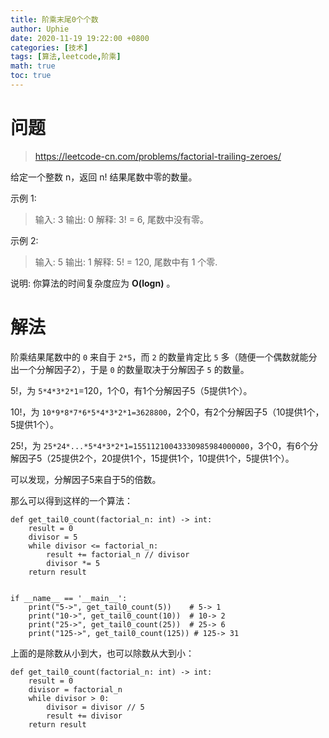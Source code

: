 ```yaml
---
title: 阶乘末尾0个个数
author: Uphie
date: 2020-11-19 19:22:00 +0800
categories: [技术]
tags: [算法,leetcode,阶乘]
math: true
toc: true
---
```



# 问题

>https://leetcode-cn.com/problems/factorial-trailing-zeroes/

给定一个整数 n，返回 n! 结果尾数中零的数量。

示例 1:
>输入: 3
输出: 0
解释: 3! = 6, 尾数中没有零。

示例 2:
>输入: 5
输出: 1
解释: 5! = 120, 尾数中有 1 个零.

说明: 你算法的时间复杂度应为 **O(logn)** 。

# 解法

阶乘结果尾数中的 `0` 来自于 `2*5`，而 `2` 的数量肯定比 `5` 多（随便一个偶数就能分出一个分解因子2），于是 `0` 的数量取决于分解因子 `5` 的数量。

5!，为 `5*4*3*2*1`=120，1个0，有1个分解因子5（5提供1个）。

10!，为 `10*9*8*7*6*5*4*3*2*1=3628800`，2个0，有2个分解因子5（10提供1个，5提供1个）。

25!，为 `25*24*...*5*4*3*2*1=15511210043330985984000000`，3个0，有6个分解因子5（25提供2个，20提供1个，15提供1个，10提供1个，5提供1个）。

可以发现，分解因子5来自于5的倍数。

那么可以得到这样的一个算法：

```
def get_tail0_count(factorial_n: int) -> int:
    result = 0
    divisor = 5
    while divisor <= factorial_n:
        result += factorial_n // divisor
        divisor *= 5
    return result


if __name__ == '__main__':
    print("5->", get_tail0_count(5))    # 5-> 1
    print("10->", get_tail0_count(10))  # 10-> 2
    print("25->", get_tail0_count(25))  # 25-> 6
    print("125->", get_tail0_count(125)) # 125-> 31

```

上面的是除数从小到大，也可以除数从大到小：
```
def get_tail0_count(factorial_n: int) -> int:
    result = 0
    divisor = factorial_n
    while divisor > 0:
        divisor = divisor // 5
        result += divisor
    return result
```
